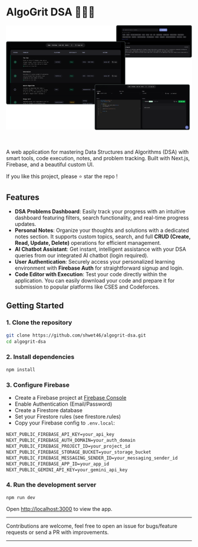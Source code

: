 # AlgoGrit DSA 👩🏻‍💻

<p align="center">
	<img src="./public/algoui.png" alt="AlgoGrit UI" width="800" />
	<br/>
	<br/><br/>
</p>

A web application for mastering Data Structures and Algorithms (DSA) with smart tools, code execution, notes, and problem tracking. Built with Next.js, Firebase, and a beautiful custom UI.

If you like this project, please ⭐ star the repo !

## Features

- **DSA Problems Dashboard**: Easily track your progress with an intuitive dashboard featuring filters, search functionality, and real-time progress updates.
- **Personal Notes**: Organize your thoughts and solutions with a dedicated notes section. It supports custom topics, search, and full **CRUD (Create, Read, Update, Delete)** operations for efficient management.
- **AI Chatbot Assistant**: Get instant, intelligent assistance with your DSA queries from our integrated AI chatbot (login required).
- **User Authentication**: Securely access your personalized learning environment with **Firebase Auth** for straightforward signup and login.
- **Code Editor with Execution**: Test your code directly within the application. You can easily download your code and prepare it for submission to popular platforms like CSES and Codeforces.

## Getting Started

### 1. Clone the repository

```bash
git clone https://github.com/shwet46/algogrit-dsa.git
cd algogrit-dsa
```

### 2. Install dependencies

```bash
npm install
```

### 3. Configure Firebase

- Create a Firebase project at [Firebase Console](https://console.firebase.google.com/)
- Enable Authentication (Email/Password)
- Create a Firestore database
- Set your Firestore rules (see firestore.rules)
- Copy your Firebase config to `.env.local`:

```
NEXT_PUBLIC_FIREBASE_API_KEY=your_api_key
NEXT_PUBLIC_FIREBASE_AUTH_DOMAIN=your_auth_domain
NEXT_PUBLIC_FIREBASE_PROJECT_ID=your_project_id
NEXT_PUBLIC_FIREBASE_STORAGE_BUCKET=your_storage_bucket
NEXT_PUBLIC_FIREBASE_MESSAGING_SENDER_ID=your_messaging_sender_id
NEXT_PUBLIC_FIREBASE_APP_ID=your_app_id
NEXT_PUBLIC_GEMINI_API_KEY=your_gemini_api_key
```

### 4. Run the development server

```bash
npm run dev
```

Open [http://localhost:3000](http://localhost:3000) to view the app.

---

Contributions are welcome, feel free to open an issue for bugs/feature requests or send a PR with improvements.

---